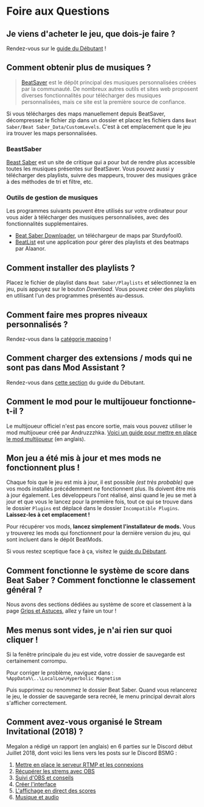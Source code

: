 # Foire aux Questions
## Je viens d'acheter le jeu, que dois-je faire ?
Rendez-vous sur le [guide du Débutant](/fr/beginners-guide) !

## Comment obtenir plus de musiques ?
> [BeatSaver](https://beatsaver.com) est le dépôt principal des musiques personnalisées créées par la communauté. De nombreux autres outils et sites web proposent diverses fonctionnalités pour télécharger des musiques personnalisées, mais ce site est la première source de confiance.

Si vous télécharges des maps manuellement depuis BeatSaver, décompressez le fichier zip dans un dossier et placez les fichiers dans `Beat Saber/Beat Saber_Data/CustomLevels`. C'est à cet emplacement que le jeu ira trouver les maps personnalisées.

### BeastSaber
[Beast Saber](https://www.bsaber.com) est un site de critique qui a pour but de rendre plus accessible toutes les musiques présentes sur BeatSaver. Vous pouvez aussi y télécharger des playlists, suivre des mappeurs, trouver des musiques grâce à des méthodes de tri et filtre, etc.

### Outils de gestion de musiques
Les programmes suivants peuvent être utilisés sur votre ordinateur pour vous aider à télécharger des musiques personnalisées, avec des fonctionnalités supplémentaires.
* [Beat Saber Downloader](https://drive.google.com/file/d/1QWedF77hWYbqcigIWa2UcpXlhqGTjwR1/view), un téléchargeur de maps par Sturdyfool0.
* [BeatList](https://github.com/Alaanor/beatlist) est une application pour gérer des playlists et des beatmaps par Alaanor.

## Comment installer des playlists ?
Placez le fichier de playlist dans `Beat Saber/Playlists` et sélectionnez la en jeu, puis appuyez sur le bouton *Download*. Vous pouvez créer des playlists en utilisant l'un des programmes présentés au-dessus.

## Comment faire mes propres niveaux personnalisés ?
Rendez-vous dans la [catégorie mapping](/fr/mapping/) !

## Comment charger des extensions / mods qui ne sont pas dans Mod Assistant ?
Rendez-vous dans [cette section](/fr/pc-modding.md#manual-installation) du guide du Débutant.
## Comment le mod pour le multijoueur fonctionne-t-il ?

Le multijoueur officiel n'est pas encore sortie, mais vous pouvez utiliser le mod multijoueur créé par Andruzzzhka. [Voici un guide pour mettre en place le mod multijoueur](https://bs.assistant.moe/Multiplayer/) (en anglais).

## Mon jeu a été mis à jour et mes mods ne fonctionnent plus !
Chaque fois que le jeu est mis à jour, il est possible *(est très probable)* que vos mods installés précédemment ne fonctionnent plus. Ils doivent être mis à jour également. Les développeurs l'ont réalisé, ainsi quand le jeu se met à jour et que vous le lancez pour la première fois, tout ce qui se trouve dans le dossier `Plugins` est déplacé dans le dossier `Incompatible Plugins`. **Laissez-les à cet emplacement !**

Pour récupérer vos mods, **lancez simplement l'installateur de mods.** Vous y trouverez les mods qui fonctionnent pour la dernière version du jeu, qui sont incluent dans le dépôt BeatMods.

Si vous restez sceptique face à ça, visitez le [guide du Débutant](/fr/beginners-guide.md).

## Comment fonctionne le système de score dans Beat Saber ? Comment fonctionne le classement général ?
Nous avons des sections dédiées au système de score et classement à la page [Grips et Astuces](/grips-and-tricks.md), allez y faire un tour !

## Mes menus sont vides, je n'ai rien sur quoi cliquer !
Si la fenêtre principale du jeu est vide, votre dossier de sauvegarde est certainement corrompu.

Pour corriger le problème, naviguez dans : `%AppData%\..\LocalLow\Hyperbolic Magnetism`

Puis supprimez ou renommez le dossier Beat Saber. Quand vous relancerez le jeu, le dossier de sauvegarde sera recréé, le menu principal devrait alors s'afficher correctement.

## Comment avez-vous organisé le Stream Invitational (2018) ?
Megalon a rédigé un rapport (en anglais) en 6 parties sur le Discord début Juillet 2018, dont voici les liens vers les posts sur le Discord BSMG :

1. [Mettre en place le serveur RTMP et les connexions](https://discordapp.com/channels/441805394323439646/441805394323439648/463600705811251200)
2. [Récupérer les strems avec OBS](https://discordapp.com/channels/441805394323439646/441805394323439648/463603246842511362)
3. [Suivi d'OBS et conseils](https://discordapp.com/channels/441805394323439646/441805394323439648/463606263926751233)
4. [Créer l'interface](https://discordapp.com/channels/441805394323439646/441805394323439648/463615913405448192)
5. [L'affichage en direct des scores](https://discordapp.com/channels/441805394323439646/441805394323439648/463621857913077770)
6. [Musique et audio](https://discordapp.com/channels/441805394323439646/441805394323439648/463651616235716619)
